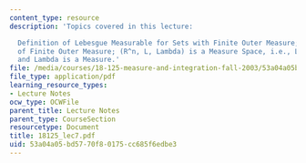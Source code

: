 ```yaml
---
content_type: resource
description: 'Topics covered in this lecture:

  Definition of Lebesgue Measurable for Sets with Finite Outer Measure; Remove Restriction
  of Finite Outer Measure; (R^n, L, Lambda) is a Measure Space, i.e., L is a Sigma-algebra,
  and Lambda is a Measure.'
file: /media/courses/18-125-measure-and-integration-fall-2003/53a04a05bd5770f80175cc685f6edbe3_18125_lec7.pdf
file_type: application/pdf
learning_resource_types:
- Lecture Notes
ocw_type: OCWFile
parent_title: Lecture Notes
parent_type: CourseSection
resourcetype: Document
title: 18125_lec7.pdf
uid: 53a04a05-bd57-70f8-0175-cc685f6edbe3
---
```

